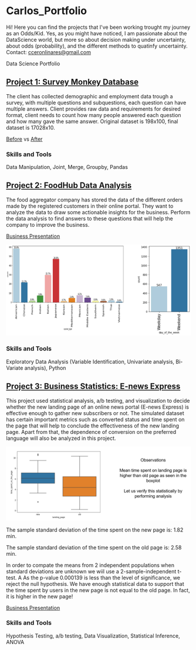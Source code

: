 # Carlos_Portfolio

Hi! Here you can find the projects that I've been working trought my journey as an Odds/Kid. Yes, as you might have noticed, I am passionate about the DataScience world, but more so about decision making under uncertainty, about odds (probability), and the different methods to quatinfy uncertainty. 
Contact: cceronlinares@gmail.com

Data Science Portfolio

## [Project 1: Survey Monkey Database](https://github.com/carlosarturoceron/Survey_Monkey)
The client has collected demographic and employment data trough a survey, with multiple questions and subquestions, each question can have multiple answers. Client provides raw data and requirements for desired format, client needs to count how many people answered each question and how many gave the same answer. Original dataset is 198x100, final dataset is 17028x10.

[Before](https://docs.google.com/spreadsheets/d/1uh5mW-GYSNhjLtgTrMXQHXYbZ6bmfDkN/edit?usp=sharing&ouid=105935294305889029944&rtpof=true&sd=true) vs [After](https://docs.google.com/spreadsheets/d/146KMv6cd8A4UaPi1YH59wtn5vNKx5a-e/edit?usp=sharing&ouid=105935294305889029944&rtpof=true&sd=true)

### Skills and Tools
Data Manipulation, Joint, Merge, Groupby, Pandas

## [Project 2: FoodHub Data Analysis](https://github.com/carlosarturoceron/Foodhub_Project)
The food aggregator company has stored the data of the different orders made by the registered customers in their online portal. They want to analyze the data to draw some actionable insights for the business. Perform the data analysis to find answers to these questions that will help the company to improve the business.

[Business Presentation](https://drive.google.com/file/d/1YB0L7ZdyFBMT8UNEs5KHNeTE7utUcCKr/view?usp=sharing)

![](/images/Project2.jpg)  

### Skills and Tools
Exploratory Data Analysis (Variable Identification, Univariate analysis, Bi-Variate analysis), Python

## [Project 3: Business Statistics: E-news Express](https://github.com/carlosarturoceron/ENews_Express_Project)
This project used statistical analysis, a/b testing, and visualization to decide whether the new landing page of an online news portal (E-news Express) is effective enough to gather new subscribers or not. The simulated dataset has certain important metrics such as converted status and time spent on the page that will help to conclude the effectiveness of the new landing page. Apart from that, the dependence of conversion on the preferred language will also be analyzed in this project.

![](images/NewVSOld.JPG)

The sample standard deviation of the time spent on the new page is: 1.82 min.

The sample standard deviation of the time spent on the old page is: 2.58 min.

In order to compate the means from 2 independent populations when standard deviations are unknown we wiil use a 2-sample-independent t-test. A
As the p-value 0.000139 is less than the level of significance, we reject the null hypothesis. We have enough statistical data to support that the time spent by users in the new page is not equal to the old page. In fact, it is higher in the new page!

[Business Presentation](https://drive.google.com/file/d/18AZm43BkgNsA55AIeeeBoPg-3kfZ7aXT/view?usp=sharing)

### Skills and Tools
Hypothesis Testing, a/b testing, Data Visualization, Statistical Inference, ANOVA


